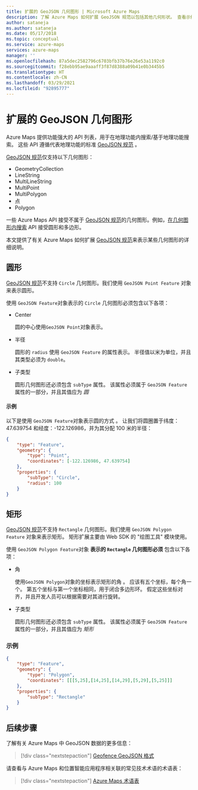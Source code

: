 ```yaml
---
title: 扩展的 GeoJSON 几何图形 | Microsoft Azure Maps
description: 了解 Azure Maps 如何扩展 GeoJSON 规范以包括其他几何形状。 查看示例，了解如何设置在地图中使用的圆和矩形。
author: sataneja
ms.author: sataneja
ms.date: 05/17/2018
ms.topic: conceptual
ms.service: azure-maps
services: azure-maps
manager: ''
ms.openlocfilehash: 87a5dec2582796c6703bfb37b76e26e53a1192c0
ms.sourcegitcommit: f28ebb95ae9aaaff3f87d8388a09b41e0b3445b5
ms.translationtype: HT
ms.contentlocale: zh-CN
ms.lasthandoff: 03/29/2021
ms.locfileid: "92895777"
---
```

# <a name="extended-geojson-geometries"></a>扩展的 GeoJSON 几何图形

Azure Maps 提供功能强大的 API 列表，用于在地理功能内搜索/基于地理功能搜索。 这些 API 遵循代表地理功能的标准 [GeoJSON 规范][1] 。  

[GeoJSON 规范][1]仅支持以下几何图形：

* GeometryCollection
* LineString
* MultiLineString
* MultiPoint
* MultiPolygon
* 点
* Polygon

一些 Azure Maps API 接受不属于 [GeoJSON 规范][1]的几何图形。例如，[在几何图形内搜索](/rest/api/maps/search/postsearchinsidegeometry) API 接受圆形和多边形。

本文提供了有关 Azure Maps 如何扩展 [GeoJSON 规范][1]来表示某些几何图形的详细说明。

## <a name="circle"></a>圆形

[GeoJSON 规范][1]不支持 `Circle` 几何图形。我们使用 `GeoJSON Point Feature` 对象来表示圆形。

使用 `GeoJSON Feature`对象表示的 `Circle` 几何图形必须包含以下各项：

- Center

    圆的中心使用`GeoJSON Point`对象表示。

- 半径

    圆形的 `radius` 使用 `GeoJSON Feature` 的属性表示。 半径值以米为单位，并且其类型必须为 `double`。

- 子类型

    圆形几何图形还必须包含 `subType` 属性。 该属性必须属于 `GeoJSON Feature` 属性的一部分，并且其值应为 _圆_

#### <a name="example"></a>示例

以下是使用 `GeoJSON Feature`对象表示圆的方式 。 让我们将圆圈置于纬度：47.639754 和经度：-122.126986，并为其分配 100 米的半径：

```json            
{
    "type": "Feature",
    "geometry": {
        "type": "Point",
        "coordinates": [-122.126986, 47.639754]
    },
    "properties": {
        "subType": "Circle",
        "radius": 100
    }
}          
```

## <a name="rectangle"></a>矩形

[GeoJSON 规范][1]不支持 `Rectangle` 几何图形。我们使用 `GeoJSON Polygon Feature` 对象来表示矩形。 矩形扩展主要由 Web SDK 的 "绘图工具" 模块使用。

使用 `GeoJSON Polygon Feature`对象 __表示的 `Rectangle` 几何图形必须__ 包含以下各项：

- 角

    使用`GeoJSON Polygon`对象的坐标表示矩形的角  。 应该有五个坐标，每个角一个。 第五个坐标与第一个坐标相同，用于闭合多边形环。 假定这些坐标对齐，并且开发人员可以根据需要对其进行旋转。

- 子类型

    圆形几何图形还必须包含 `subType` 属性。 该属性必须属于 `GeoJSON Feature` 属性的一部分，并且其值应为 _矩形_

### <a name="example"></a>示例

```json
{
    "type": "Feature",
    "geometry": {
        "type": "Polygon",
        "coordinates": [[[5,25],[14,25],[14,29],[5,29],[5,25]]]
    },
    "properties": {
        "subType": "Rectangle"
    }
}

```
## <a name="next-steps"></a>后续步骤

了解有关 Azure Maps 中 GeoJSON 数据的更多信息：

> [!div class="nextstepaction"]
> [Geofence GeoJSON 格式](geofence-geojson.md)

请查看与 Azure Maps 和位置智能应用程序相关联的常见技术术语的术语表：

> [!div class="nextstepaction"]
> [Azure Maps 术语表](glossary.md)

[1]: https://tools.ietf.org/html/rfc7946